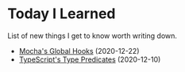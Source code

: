 # Today I Learned

List of new things I get to know worth writing down.

- [Mocha's Global Hooks](notes/mocha_global_hooks.md) (2020-12-22)
- [TypeScript's Type Predicates](notes/type_predicates.md) (2020-12-10)
